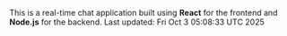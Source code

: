 This is a real-time chat application built using **React** for the frontend and **Node.js** for the backend.
Last updated: Fri Oct  3 05:08:33 UTC 2025
